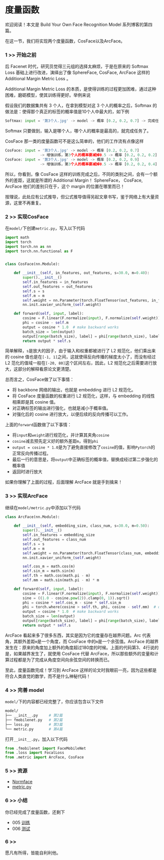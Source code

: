 # 度量函数

欢迎阅读！本文是 Build Your Own Face Recognition Model 系列博客的第四篇。

在这一节，我们将实现两个度量函数，CosFace以及ArcFace。

### 1 >> 开始之前

后 Facenet 时代，研究员觉得三元组的选择太麻烦，于是在原来的 Softmax Loss 基础上进行改进，演绎出了像 SphereFace, CosFace, ArcFace 这样的 Additional Margin Metric Loss 。

Additional Margin Metric Loss 的本质，是使得训练的过程更加困难，通过这种困难，磨砺模型，使其训练得更好。举例来说

假设我们的数据集共有 3 个人，在拿到模型对这 3 个人的概率之后，Softmax 的做法是：使得那个真正的标签的概率值是10个人中最大的，如下例

```py
Softmax: input = '第3个人.jpg' -> model -> 概率 [0.2, 0.2, 0.7] -> 完成任务
```
Softmax 只要做到，输入是哪个人，哪个人的概率是最高的，就完成任务了。

CosFace 那一类的度量函数可不是这么简单的，他们的工作流有点像这样

```py
CosFace: input = '第3个人.jpg' -> model -> 概率 [0.2, 0.2, 0.7] 
                -> 增强训练，第3个人的概率要减掉0.5 -> 概率 [0.2, 0.2, 0.2] -> 未完成，继续训练
CosFace: input = '第3个人.jpg' -> model -> 概率 [0.2, 0.2, 0.9] 
                -> 增强训练，第3个人的概率要减掉0.5 -> 概率 [0.2, 0.2, 0.4] -> 完成任务
```

所以，你看到，像 CosFace 这样的训练完成之后，不同的类别之间，会有一个额外的差距，这就是所谓的 Additional Margin！ SphereFace， CosFace, ArcFace 他们的差别只在于，这个 margin 的位置在哪里而已！

按理说，此处应有公式推导，但公式推导值得另起文章书写，鉴于网络上有大量资源，这里不再重复。

### 2 >> 实现CosFace

在`model/`下创建`metric.py`，写入以下代码

```py
import math
import torch
import torch.nn as nn
import torch.nn.functional as F


class CosFace(nn.Module):

    def __init__(self, in_features, out_features, s=30.0, m=0.40):
        super().__init__()
        self.in_features = in_features
        self.out_features = out_features
        self.s = s
        self.m = m
        self.weight = nn.Parameter(torch.FloatTensor(out_features, in_features))
        nn.init.xavier_uniform_(self.weight)

    def forward(self, input, label):
        cosine = F.linear(F.normalize(input), F.normalize(self.weight))
        phi = cosine - self.m
        output = cosine * 1.0  # make backward works
        batch_size = len(output)
        output[range(batch_size), label] = phi[range(batch_size), label]
        return output * self.s
```
简单解释，`s`是放大的因子，由于输入和权重都被进行了 L2 规范化，他们乘出来的 cosine 值也是在`[-1, 1]`之间，这就使得反向传播的梯度太小了，而没有经过 L2 范化的值域一般在`[-20, 80]`这个区间左右，因此，L2 规范化之后需要进行放大，这部分的解释看原论文更清楚。

总而言之，CosFace做了以下事情：

+ 将 backbone 网络的输出，也就是 embedding 进行 L2 规范化。
+ 将 CosFace 度量函数的权重进行 L2 规范化，这样，与 embedding 的线性相乘即是其 cosine 值。
+ 对正确标签的输出进行强化，也就是减小于概率值。
+ 对强化后的 cosine 进行放大，以便后续的反向传播可以工作。

上面的`forward`函数做了以下事情：

+ 将`input`和`weight`进行规范化，并计算其夹角`cosine`
+ `cosine`减去预先定义好的额外差距`m`，得到`phi`
+ `output = cosine * 1.0`是为了避免直接修改了`cosine`的值，影响`Pytorch`的正常反向传播过程。
+ 最后一行的意思是，将`output`中正确标签的概率值，替换成经过第二步强化的概率值
+ 返回时进行放大

如果你理解了上面的过程，后面理解 ArcFace 就是手到擒来！

### 3 >> 实现ArcFace

继续在`model/metric.py`中添加以下代码

```py
class ArcFace(nn.Module):
    
    def __init__(self, embedding_size, class_num, s=30.0, m=0.50):
        super().__init__()
        self.in_features = embedding_size
        self.out_features = class_num
        self.s = s
        self.m = m
        self.weight = nn.Parameter(torch.FloatTensor(class_num, embedding_size))
        nn.init.xavier_uniform_(self.weight)

        self.cos_m = math.cos(m)
        self.sin_m = math.sin(m)
        self.th = math.cos(math.pi - m)
        self.mm = math.sin(math.pi - m) * m

    def forward(self, input, label):
        cosine = F.linear(F.normalize(input), F.normalize(self.weight))
        sine = ((1.0 - cosine.pow(2)).clamp(0, 1)).sqrt()
        phi = cosine * self.cos_m - sine * self.sin_m
        phi = torch.where(cosine > self.th, phi, cosine - self.mm)  # drop to CosFace
        output = cosine * 1.0  # make backward works
        batch_size = len(output)
        output[range(batch_size), label] = phi[range(batch_size), label]
        return output * self.s
```

ArcFace 看起来多了很多东西，其实是因为它的度量存在越界问题。Arc 代表角，其额外差距`m`是一个角度，而 CosFace 中的`m`是一个余弦值。ArcFace 的越界发生在：原来的角度加上额外的角度超过180度的时候。上面的代码第3、4行说的是，如果越界发生了，就使用 CosFace 代替 ArcFace，所以那些额外的变量和计算过程都是为了完成从角度空间向余弦空间的转换而已。

至此，度量函数完成！学习到 ArcFace 这样的论文时我眼前一亮，因为这些都是符合人类直觉的数学，而不是什么神秘代码！

### 4 >> 完善 model

`model/`下的内容都已经完整了，你应该包含以下文件
```sh
model/
├── __init__.py     # 第2篇
├── fmobilenet.py   # 第2篇
├── loss.py         # 第3篇
└── metric.py       # 第4篇
```

打开`__init__.py`，加入以下代码
```py
from .fmobilenet import FaceMobileNet
from .loss import FocalLoss
from .metric import ArcFace, CosFace
```

### 5 >> 资源

+ [Normface](https://arxiv.org/abs/1704.06369)
+ [metric.py](../model/metric.py)

### 6 >> 小结

你已经完成了度量函数，还剩下

+ 005 [训练](./train.md)
+ 006 [测试](./test.md)

### 6 >> 

愿凡有所得，皆能自利利他。